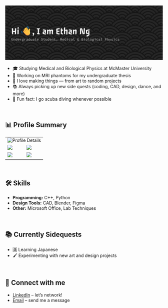 ![Header](github-header-banner.png)

- 🎓 Studying Medical and Biological Physics at McMaster University  
- 🔬 Working on MRI phantoms for my undergraduate thesis 
- 🎨 I love making things — from art to random projects  
- 📚 Always picking up new side quests (coding, CAD, design, dance, and more)  
- 🌊 Fun fact: I go scuba diving whenever possible  

<br/>  

## 📊 Profile Summary
<table>
  <!-- Profile Details on top, full width -->
  <tr>
    <td colspan="2" align="center">
      <img src="http://github-profile-summary-cards.vercel.app/api/cards/profile-details?username=Engyuhin&theme=apprentice" alt="Profile Details" />
    </td>
  </tr>

  <!-- Other summary cards -->
  <tr>
    <td><img src="http://github-profile-summary-cards.vercel.app/api/cards/repos-per-language?username=Engyuhin&theme=apprentice" /></td>
    <td><img src="http://github-profile-summary-cards.vercel.app/api/cards/most-commit-language?username=Engyuhin&theme=apprentice" /></td>
  </tr>
  <tr>
    <td><img src="http://github-profile-summary-cards.vercel.app/api/cards/stats?username=Engyuhin&theme=apprentice" /></td>
    <td><img src="http://github-profile-summary-cards.vercel.app/api/cards/productive-time?username=Engyuhin&theme=apprentice&utcOffset=-5" /></td>
  </tr>
</table>

<br/>  

## 🛠 Skills
- **Programming:** C++, Python  
- **Design Tools:** CAD, Blender, Figma  
- **Other:** Microsoft Office, Lab Techniques
 <!-- to be added
<br/>  
 
## 🚀 Featured Projects
- [Project Name](link) — One-liner about the project
- [Another Project](link) — Brief description
 -->
 
<br/>  

## 📚 Currently Sidequests
- 🈵 Learning Japanese   
- 🖌 Experimenting with new art and design projects  

<br/>  

## 🤝 Connect with me
- [LinkedIn](https://www.linkedin.com/in/engyuhin/) – let’s network!
- [Email](mailto:nge18@mcmaster.ca) – send me a message

  
